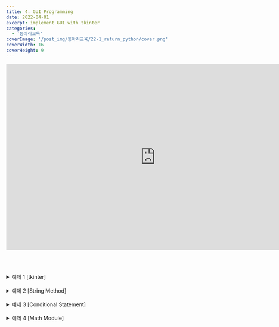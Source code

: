 ```yaml
---
title: 4. GUI Programming
date: 2022-04-01
excerpt: implement GUI with tkinter
categories:
  - '동아리교육'
coverImage: '/post_img/동아리교육/22-1_return_python/cover.png'
coverWidth: 16
coverHeight: 9
---
```


<iframe width="800" height="500" src="https://www.youtube.com/embed/zXF6vrFqjmE" title="YouTube video player" frameborder="0" allow="accelerometer; autoplay; clipboard-write; encrypted-media; gyroscope; picture-in-picture" allowfullscreen></iframe>

<br><br>

<details markdown="1">
<summary>예제 1 [tkinter]</summary>

Drag&Drop이 가능한 tkinter button을 설계합니다  
Drag event :

<br>

<details markdown="1">
<summary>정답</summary>

```python
import tkinter as tk

def on_drag_start(event):
    widget = event.widget
    widget._drag_start_x = event.x
    widget._drag_start_y = event.y

def on_drag_motion(event):
    widget = event.widget
    x = widget.winfo_x() - widget._drag_start_x + event.x
    y = widget.winfo_y() - widget._drag_start_y + event.y
    widget.place(x=x, y=y)

root = tk.Tk()
root.resizable(width=False, height=False)
root.geometry("800x600")

button = tk.Button(root, width=20, height=20, text="응애", font="24pt")
button.place(x=60, y=60)
button.bind("&lt;Button-1&gt;", func=on_drag_start)
button.bind("&lt;B1-Motion&gt;", func=on_drag_motion)

root.mainloop()
```

</details></details>

<br>

<details markdown="1">
<summary>예제 2 [String Method]</summary>

아래 구문을 실행하였을 때 어떤 결과가 출력될 지 예상하시오<br>

```python
s = "-----     Hello world      -----"
s.strip('-').strip().swapcase().count('L')
```

<details markdown="1">
<summary>정답</summary>

```python
    3
```

</details></details>

<br>

<details markdown="1">
<summary>예제 3 [Conditional Statement]</summary>

한 자리수 또는 두 자리수 자연수를 입력받아 이를 한글로 표기하는 코드를 작성하시오.

입력 예시

```python
    convertKorean(24)
    convertKorean(60)
    convertKorean(9)
    convertKorean(0)
    convertKorean(100)
```

출력 예시

```python
    이십사
    육십
    구
    범위에서 벗어났어요
    범위에서 벗어났어요
```

<details markdown="1">
<summary>정답</summary>

```python
def getKorean(num):
    if num == 1:
        return '일'
    elif num == 2:
        return '이'
    elif num == 3:
        return '삼'
    elif num == 4:
        return '사'
    elif num == 5:
        return '오'
    elif num == 6:
        return '육'
    elif num == 7:
        return '칠'
    elif num == 8:
        return '팔'
    elif num == 9:
        return '구'

    return '뭐임'


x = int(input())

if x <= 0 or x >= 100:
    print("범위를 벗어났어요")

else:
    ten = x//10
    one = x % 10

    if ten > 1:
        print(getKorean(ten), end='')

    if ten != 0:
        print(end="십")

    print(getKorean("원"))
```

getKorean 함수는 배열의 인덱스를 이용하면 훨씬 간단하게 구현 가능합니다.

</details></details>

<br>

<details markdown="1">
<summary>예제 4 [Math Module]</summary>

![Polar](https://encrypted-tbn0.gstatic.com/images?q=tbn:ANd9GcR1p569xyGBCJcMoVoo7-7L2-XNOexkDQ5niw&usqp=CAU)

님들 미분적분학에서 배울거^^

극좌표계는 위 그림과 같이, 반지름r과 각(θ)으로 표현된다. <br>
r은 극(원점)에서의 거리를 의미하고, <br>
θ는 0°(직교 좌표계의 x축 양의 방향에 해당)에서의 각도를 의미한다. <br>

극좌표계에 위치한 한 점(r, θ)을 <br>
직교 좌표계의 한 점(x, y)으로 바꾸기 위한 공식은 다음과 같다.<br>
𝑥= 𝑟cos⁡𝜃<br>
𝑦= 𝑟sin⁡𝜃

사용자로부터 반지름(r), 각도(°)를 입력받아 입력한 위치에 해당하는 <br>
극좌표계의 점을 직교좌표계의 좌표(x, y)로 출력하는 프로그램을 작성하시오.

입력 예시

```python
    Enter r: 5
    Enter degree: 90

    Enter r: 5
    Enter degree: 180
```

츨력 예시

```python
    (0.0, 5.0)

    (-5.0, 0.0)
```

<br>

<details markdown="1">
<summary>정답</summary>

```python
import math

def convertX(r, degree):
    return r * math.cos(math.radians(degree))
    # 또는, rad = deg * pi / 180 인 것을 이용해도 된다.
    # return r * math.cos(degree * math.pi / 180)

def convertY(r, degree):
    return r * math.sin(math.radians(degree))


r = float(input("Enter r: "))
degree = float(input("Enter degree: "))

print("({0:.1f}, {1:.1f})". format(convertX(r, degree), convertY(r, degree)))
```

</details></details>
